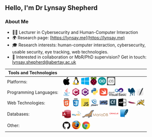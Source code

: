## Hello, I'm Dr Lynsay Shepherd

### About Me
* 👩‍💻 Lecturer in Cybersecurity and Human-Computer Interaction
* 🌍 Research page: [https://lynsay.me](https://lynsay.me)
* 🎓 Research interests: human-computer interaction, cybersecurity, usable security, eye tracking, web technologies.
* 📝 Interested in collaboration or MbR/PhD supervision?  Get in touch: [lynsay.shepherd@abertay.ac.uk](mailto:lynsay.shepherd@abertay.ac.uk)

| Tools and Technologies |   |
| --- | --- |
| Platforms:              | <img src="https://raw.githubusercontent.com/Lynsay/Lynsay/master/assets/platforms/apple.svg" alt="Apple Logo" height="27"/> <img src="https://raw.githubusercontent.com/Lynsay/Lynsay/master/assets/platforms/linux.svg" alt="Linux Logo" height="27"/> <img src="https://raw.githubusercontent.com/Lynsay/Lynsay/master/assets/platforms/windows.svg" alt="Windows Logo" height="27"/> <img src="https://raw.githubusercontent.com/Lynsay/Lynsay/master/assets/platforms/raspberrypi.svg" alt="Raspberry Pi Logo" height="27"/> <img src="https://raw.githubusercontent.com/Lynsay/Lynsay/master/assets/platforms/arduino.svg" alt="Arduino Logo" height="27"/> <img src="https://raw.githubusercontent.com/Lynsay/Lynsay/master/assets/platforms/ios.png" alt="iOS Logo" height="27"/> |
| Programming Languages:  |<img src="https://raw.githubusercontent.com/Lynsay/Lynsay/master/assets/programming/java.svg" alt="Java Logo" height="27"/> <img src="https://raw.githubusercontent.com/Lynsay/Lynsay/master/assets/programming/cplus.svg" alt="C++" height="27"/> <img src="https://raw.githubusercontent.com/Lynsay/Lynsay/master/assets/programming/csharp.svg" alt="C#" height="27"/> <img src="https://raw.githubusercontent.com/Lynsay/Lynsay/master/assets/programming/python.svg" alt="Python Logo" height="27"/> <img src="https://raw.githubusercontent.com/Lynsay/Lynsay/master/assets/programming/swift.svg" alt="Swift Logo" height="27"/> <img src="https://raw.githubusercontent.com/Lynsay/Lynsay/master/assets/programming/vb.jpeg" alt="VB.NET Logo" height="27"/> <img src="https://raw.githubusercontent.com/Lynsay/Lynsay/master/assets/programming/perl.svg" alt="Perl Logo" height="27" /> <img src="https://raw.githubusercontent.com/Lynsay/Lynsay/master/assets/programming/applescript.png" alt="AppleScript Logo" height="27"/>
| Web Technologies:       | <img src="https://raw.githubusercontent.com/Lynsay/Lynsay/master/assets/webtech/html5.svg" alt="HTML5 Logo" height="27"/> <img src="https://raw.githubusercontent.com/Lynsay/Lynsay/master/assets/webtech/css3.svg" alt="CSS3 Logo" height="27"/> <img src="https://raw.githubusercontent.com/Lynsay/Lynsay/master/assets/webtech/javascript.svg" alt="Javascript Logo" height="27"/> <img src="https://raw.githubusercontent.com/Lynsay/Lynsay/master/assets/webtech/jquery.svg" alt="jQuery Logo" height="27"/> <img src="https://raw.githubusercontent.com/Lynsay/Lynsay/master/assets/webtech/php.svg" alt="PHP Logo" height="27"/> <img src="https://raw.githubusercontent.com/Lynsay/Lynsay/master/assets/webtech/coldfusion.png" alt="ColdFusion Logo" height="27"/> <img src="https://raw.githubusercontent.com/Lynsay/Lynsay/master/assets/webtech/asp.svg" alt="ASP.NET Logo" height="27"/> <img src="https://raw.githubusercontent.com/Lynsay/Lynsay/master/assets/webtech/apache.svg" alt="Apache Logo" height="27"/> <img src="https://raw.githubusercontent.com/Lynsay/Lynsay/master/assets/webtech/tomcat.svg" alt="Tomcat Logo" height="27"/>|
| Databases:              | <img src="https://raw.githubusercontent.com/Lynsay/Lynsay/master/assets/databases/access.png" alt="Access Logo" height="27"/> <img src="https://raw.githubusercontent.com/Lynsay/Lynsay/master/assets/databases/mysql.svg" alt="MySQL Logo" height="30"/> <img src="https://raw.githubusercontent.com/Lynsay/Lynsay/master/assets/databases/mariadb.svg" alt="MariaDB Logo" height="27"/> <img src="https://raw.githubusercontent.com/Lynsay/Lynsay/master/assets/databases/oracle.svg" alt="Oracle Logo" height="30"/> <img src="https://raw.githubusercontent.com/Lynsay/Lynsay/master/assets/databases/sqlite.png" alt="SQLite Logo" height="30"/> |
| Other:              | <img src="https://raw.githubusercontent.com/Lynsay/Lynsay/master/assets/other/github.svg" alt="GitHub Logo" height="27"/> <img src="https://raw.githubusercontent.com/Lynsay/Lynsay/master/assets/other/firefox.svg" alt="Firefox Logo" height="30"/> <img src="https://raw.githubusercontent.com/Lynsay/Lynsay/master/assets/other/chrome.svg" alt="Chrome Logo" height="27"/> |


<!--Find any of these repos useful?

<a href="https://ko-fi.com/lynsayshepherd"><img src="https://raw.githubusercontent.com/Lynsay/Lynsay/master/assets/buttons/BuyMeACoffee_blue.png" alt="Buy me a ko-fi button" height="30"/></a>-->

<!--#### Platforms
<img src="https://raw.githubusercontent.com/Lynsay/Lynsay/master/assets/platforms/apple.svg" alt="Apple Logo" height="27"/> <img src="https://raw.githubusercontent.com/Lynsay/Lynsay/master/assets/platforms/linux.svg" alt="Linux Logo" height="27"/> <img src="https://raw.githubusercontent.com/Lynsay/Lynsay/master/assets/platforms/windows.svg" alt="Windows Logo" height="27"/> <img src="https://raw.githubusercontent.com/Lynsay/Lynsay/master/assets/platforms/raspberrypi.svg" alt="Raspberry Pi Logo" height="27"/> <img src="https://raw.githubusercontent.com/Lynsay/Lynsay/master/assets/platforms/arduino.svg" alt="Arduino Logo" height="27"/>-->

<!--#### Programming Languages
<img src="https://raw.githubusercontent.com/Lynsay/Lynsay/master/assets/programming/java.svg" alt="Java Logo" height="27"/> <img src="https://raw.githubusercontent.com/Lynsay/Lynsay/master/assets/programming/cplus.svg" alt="C++" height="27"/> <img src="https://raw.githubusercontent.com/Lynsay/Lynsay/master/assets/programming/csharp.svg" alt="C#" height="27"/> <img src="https://raw.githubusercontent.com/Lynsay/Lynsay/master/assets/programming/python.svg" alt="Python Logo" height="27"/> <img src="https://raw.githubusercontent.com/Lynsay/Lynsay/master/assets/programming/swift.svg" alt="Swift Logo" height="27"/> <img src="https://raw.githubusercontent.com/Lynsay/Lynsay/master/assets/programming/vb.jpeg" alt="VB.NET Logo" height="27"/> -->

<!--#### Web Technologies
<img src="https://raw.githubusercontent.com/Lynsay/Lynsay/master/assets/webtech/html5.svg" alt="HTML5 Logo" height="27"/> <img src="https://raw.githubusercontent.com/Lynsay/Lynsay/master/assets/webtech/css3.svg" alt="CSS3 Logo" height="27"/> <img src="https://raw.githubusercontent.com/Lynsay/Lynsay/master/assets/webtech/javascript.svg" alt="Javascript Logo" height="27"/> <img src="https://raw.githubusercontent.com/Lynsay/Lynsay/master/assets/webtech/jquery.svg" alt="jQuery Logo" height="27"/> <img src="https://raw.githubusercontent.com/Lynsay/Lynsay/master/assets/webtech/php.svg" alt="PHP Logo" height="27"/> <img src="https://raw.githubusercontent.com/Lynsay/Lynsay/master/assets/webtech/coldfusion.png" alt="ColdFusion Logo" height="27"/> <img src="https://raw.githubusercontent.com/Lynsay/Lynsay/master/assets/webtech/asp.svg" alt="ASP.NET Logo" height="27"/> <img src="https://raw.githubusercontent.com/Lynsay/Lynsay/master/assets/webtech/apache.svg" alt="Apache Logo" height="27"/>-->

<!--#### Databases
<img src="https://raw.githubusercontent.com/Lynsay/Lynsay/master/assets/databases/access.png" alt="Access Logo" height="27"/> <img src="https://raw.githubusercontent.com/Lynsay/Lynsay/master/assets/databases/mysql.svg" alt="MySQL Logo" height="30"/> <img src="https://raw.githubusercontent.com/Lynsay/Lynsay/master/assets/databases/mariadb.svg" alt="MariaDB Logo" height="27"/> <img src="https://raw.githubusercontent.com/Lynsay/Lynsay/master/assets/databases/oracle.svg" alt="Oracle Logo" height="30"/>-->

<!--![visitor badge](https://visitor-badge.glitch.me/badge?page_id=Lynsay.visitor-badge)-->

